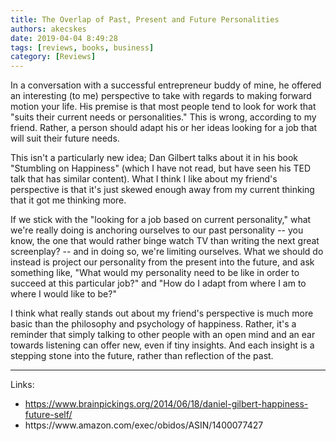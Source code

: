 ```yaml
---
title: The Overlap of Past, Present and Future Personalities
authors: akecskes
date: 2019-04-04 8:49:28
tags: [reviews, books, business]
category: [Reviews]
---
```



<p>In a conversation with a successful entrepreneur buddy of mine, he offered an interesting (to me) perspective to take with regards to making forward motion your life. His premise is that most people tend to look for work that "suits their current needs or personalities." This is wrong, according to my friend. Rather, a person should adapt his or her ideas looking for a job that will suit their future needs.</p>

<p>This isn't a particularly new idea; Dan Gilbert talks about it in his book "Stumbling on Happiness" (which I have not read, but have seen his TED talk that has similar content). What I think I like about my friend's perspective is that it's just skewed enough away from my current thinking that it got me thinking more.</p>
<p>If we stick with the "looking for a job based on current personality," what we're really doing is anchoring ourselves to our past personality -- you know, the one that would rather binge watch TV than writing the next great screenplay? -- and in doing so, we're limiting ourselves. What we should do instead is project our personality from the present into the future, and ask something like, "What would my personality need to be like in order to succeed at this particular job?" and "How do I adapt from where I am to where I would like to be?"</p>
<p>I think what really stands out about my friend's perspective is much more basic than the philosophy and psychology of happiness. Rather, it's a reminder that simply talking to other people with an open mind and an ear towards listening can offer new, even if tiny insights. And each insight is a stepping stone into the future, rather than reflection of the past. </p>
<hr />
<p>Links:</p>
<ul>
<li><a href="https://www.brainpickings.org/2014/06/18/daniel-gilbert-happiness-future-self/">https://www.brainpickings.org/2014/06/18/daniel-gilbert-happiness-future-self/</a></li>
<li>https://www.amazon.com/exec/obidos/ASIN/1400077427</li>
</ul>

